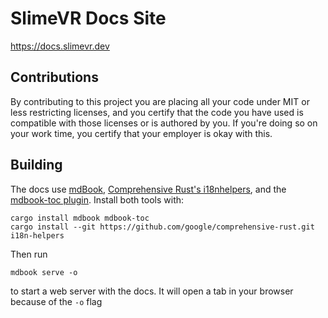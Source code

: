 # SlimeVR Docs Site

<https://docs.slimevr.dev>

## Contributions

By contributing to this project you are placing all your code under MIT or less
restricting licenses, and you certify that the code you have used is compatible
with those licenses or is authored by you. If you're doing so on your work time,
you certify that your employer is okay with this.

## Building

The docs use [mdBook](https://github.com/rust-lang/mdBook),
[Comprehensive Rust's i18nhelpers](https://github.com/google/comprehensive-rust/tree/main/i18n-helpers),
and the [mdbook-toc plugin](https://github.com/badboy/mdbook-toc).
Install both tools with:

```shell
cargo install mdbook mdbook-toc
cargo install --git https://github.com/google/comprehensive-rust.git i18n-helpers
```

Then run

```shell
mdbook serve -o
```

to start a web server with the docs. It will open a tab in your browser because
of the ``-o`` flag
